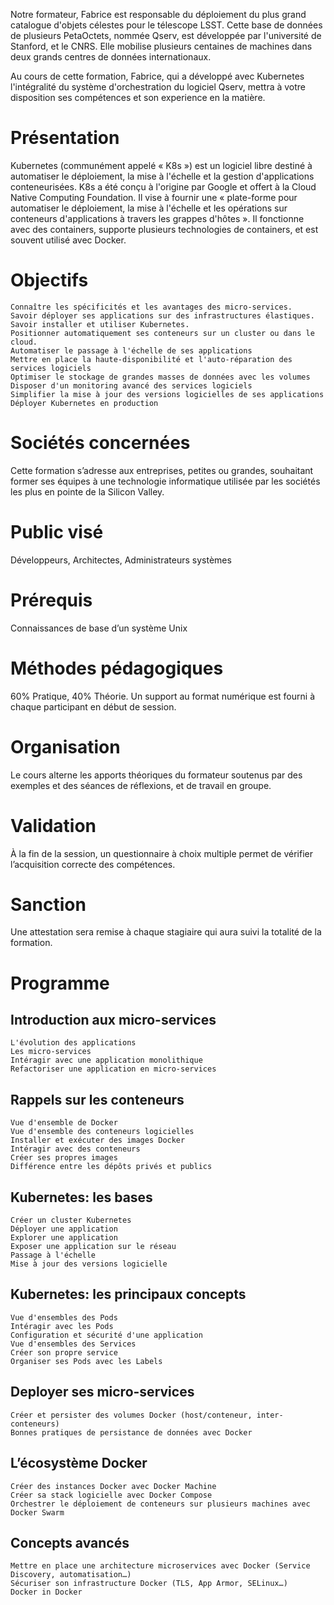 Notre formateur, Fabrice est responsable du déploiement du plus grand catalogue d'objets célestes pour le télescope LSST. Cette base de données de plusieurs PetaOctets, nommée Qserv, est développée par l'université de Stanford, et le CNRS. Elle mobilise plusieurs centaines de machines dans deux grands centres de données internationaux.

Au cours de cette formation, Fabrice, qui a développé avec Kubernetes l'intégralité du système d'orchestration du logiciel Qserv, mettra à votre disposition ses compétences et son experience en la matière.
 
# Présentation

Kubernetes (communément appelé « K8s ») est un logiciel libre destiné à automatiser le déploiement, la mise à l'échelle et la gestion d'applications conteneurisées. K8s a été conçu à l'origine par Google et offert à la Cloud Native Computing Foundation. Il vise à fournir une « plate-forme pour automatiser le déploiement, la mise à l'échelle et les opérations sur conteneurs d'applications à travers les grappes d'hôtes ». Il fonctionne avec des containers, supporte plusieurs technologies de containers, et est souvent utilisé avec Docker.

# Objectifs

    Connaître les spécificités et les avantages des micro-services.
    Savoir déployer ses applications sur des infrastructures élastiques.
    Savoir installer et utiliser Kubernetes.
    Positionner automatiquement ses conteneurs sur un cluster ou dans le cloud.
    Automatiser le passage à l'échelle de ses applications
    Mettre en place la haute-disponibilité et l'auto-réparation des services logiciels
    Optimiser le stockage de grandes masses de données avec les volumes
    Disposer d'un monitoring avancé des services logiciels
    Simplifier la mise à jour des versions logicielles de ses applications
    Déployer Kubernetes en production

 
# Sociétés concernées

Cette formation s’adresse aux entreprises, petites ou grandes, souhaitant former ses équipes à une technologie informatique utilisée par les sociétés les plus en pointe de la Silicon Valley.

 
# Public visé

Développeurs, Architectes, Administrateurs systèmes

 
# Prérequis

Connaissances de base d’un système Unix

 
# Méthodes pédagogiques

60% Pratique, 40% Théorie. Un support au format numérique est fourni à chaque participant en début de session.

 
# Organisation

Le cours alterne les apports théoriques du formateur soutenus par des exemples et des séances de réflexions, et de travail en groupe.

 
# Validation

À la fin de la session, un questionnaire à choix multiple permet de vérifier l’acquisition correcte des compétences.

 
# Sanction

Une attestation sera remise à chaque stagiaire qui aura suivi la totalité de la formation.
 
# Programme

 
## Introduction aux micro-services

    L'évolution des applications
    Les micro-services
    Intéragir avec une application monolithique
    Refactoriser une application en micro-services

 
## Rappels sur les conteneurs

    Vue d'ensemble de Docker
    Vue d'ensemble des conteneurs logicielles
    Installer et exécuter des images Docker
    Intéragir avec des conteneurs
    Créer ses propres images
    Différence entre les dépôts privés et publics

 
## Kubernetes: les bases

    Créer un cluster Kubernetes
    Déployer une application
    Explorer une application
    Exposer une application sur le réseau
    Passage à l'échelle
    Mise à jour des versions logicielle

 
## Kubernetes: les principaux concepts

    Vue d'ensembles des Pods
    Intéragir avec les Pods
    Configuration et sécurité d'une application
    Vue d'ensembles des Services
    Créer son propre service
    Organiser ses Pods avec les Labels

 
## Deployer ses micro-services

    Créer et persister des volumes Docker (host/conteneur, inter-conteneurs)
    Bonnes pratiques de persistance de données avec Docker

 
## L’écosystème Docker

    Créer des instances Docker avec Docker Machine
    Créer sa stack logicielle avec Docker Compose
    Orchestrer le déploiement de conteneurs sur plusieurs machines avec Docker Swarm

 
## Concepts avancés

    Mettre en place une architecture microservices avec Docker (Service Discovery, automatisation…)
    Sécuriser son infrastructure Docker (TLS, App Armor, SELinux…)
    Docker in Docker
